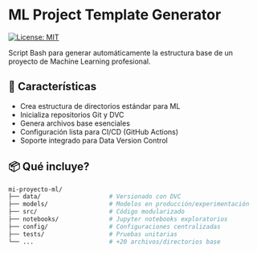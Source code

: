 # ML Project Template Generator

[![License: MIT](https://img.shields.io/badge/License-MIT-blue.svg)](https://opensource.org/licenses/MIT)

Script Bash para generar automáticamente la estructura base de un proyecto de Machine Learning profesional.

## 🚀 Características

- Crea estructura de directorios estándar para ML
- Inicializa repositorios Git y DVC
- Genera archivos base esenciales
- Configuración lista para CI/CD (GitHub Actions)
- Soporte integrado para Data Version Control

## 📦 Qué incluye?

```bash
mi-proyecto-ml/
├── data/                   # Versionado con DVC
├── models/                 # Modelos en producción/experimentación
├── src/                    # Código modularizado
├── notebooks/              # Jupyter notebooks exploratorios
├── config/                 # Configuraciones centralizadas
├── tests/                  # Pruebas unitarias
└── ...                     # +20 archivos/directorios base
